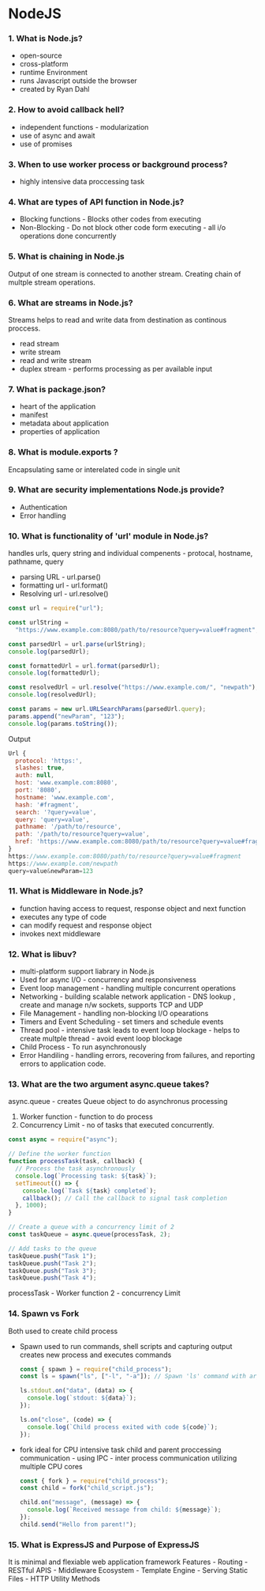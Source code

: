 # NodeJS

### 1. What is Node.js?

- open-source
- cross-platform
- runtime Environment
- runs Javascript outside the browser
- created by Ryan Dahl

### 2. How to avoid callback hell?

- independent functions - modularization
- use of async and await
- use of promises

### 3. When to use worker process or background process?

- highly intensive data proccessing task

### 4. What are types of API function in Node.js?

- Blocking functions - Blocks other codes from executing
- Non-Blocking - Do not block other code form executing - all i/o operations done concurrently

### 5. What is chaining in Node.js

Output of one stream is connected to another stream. Creating chain of multple stream operations.

### 6. What are streams in Node.js?

Streams helps to read and write data from destination as continous proccess.

- read stream
- write stream
- read and write stream
- duplex stream - performs processing as per available input

### 7. What is package.json?

- heart of the application
- manifest
- metadata about application
- properties of application

### 8. What is module.exports ?

Encapsulating same or interelated code in single unit

### 9. What are security implementations Node.js provide?

- Authentication
- Error handling

### 10. What is functionality of 'url' module in Node.js?

handles urls, query string and individual compenents - protocal, hostname, pathname, query

- parsing URL - url.parse()
- formatting url - url.format()
- Resolving url - url.resolve()

```js
const url = require("url");

const urlString =
  "https://www.example.com:8080/path/to/resource?query=value#fragment";

const parsedUrl = url.parse(urlString);
console.log(parsedUrl);

const formattedUrl = url.format(parsedUrl);
console.log(formattedUrl);

const resolvedUrl = url.resolve("https://www.example.com/", "newpath");
console.log(resolvedUrl);

const params = new url.URLSearchParams(parsedUrl.query);
params.append("newParam", "123");
console.log(params.toString());
```

Output

```js
Url {
  protocol: 'https:',
  slashes: true,
  auth: null,
  host: 'www.example.com:8080',
  port: '8080',
  hostname: 'www.example.com',
  hash: '#fragment',
  search: '?query=value',
  query: 'query=value',
  pathname: '/path/to/resource',
  path: '/path/to/resource?query=value',
  href: 'https://www.example.com:8080/path/to/resource?query=value#fragment'
}
https://www.example.com:8080/path/to/resource?query=value#fragment
https://www.example.com/newpath
query=value&newParam=123
```

### 11. What is Middleware in Node.js?

- function having access to request, response object and next function
- executes any type of code
- can modify request and response object
- invokes next middleware

### 12. What is libuv?

- multi-platform support liabrary in Node.js
- Used for async I/O - concurrency and responsiveness
- Event loop management - handling multiple concurrent operations
- Networking - building scalable network application - DNS lookup , create and manage n/w sockets, supports TCP and UDP
- File Management - handling non-blocking I/O opearations
- Timers and Event Scheduling - set timers and schedule events
- Thread pool - intensive task leads to event loop blockage - helps to create multple thread - avoid event loop blockage
- Child Process - To run asynchronously
- Error Handiling - handling errors, recovering from failures, and reporting errors to application code.

### 13. What are the two argument async.queue takes?

async.queue -
creates Queue object to do asynchronus processing

1. Worker function - function to do process
2. Concurrency Limit - no of tasks that executed concurrently.

```js
const async = require("async");

// Define the worker function
function processTask(task, callback) {
  // Process the task asynchronously
  console.log(`Processing task: ${task}`);
  setTimeout(() => {
    console.log(`Task ${task} completed`);
    callback(); // Call the callback to signal task completion
  }, 1000);
}

// Create a queue with a concurrency limit of 2
const taskQueue = async.queue(processTask, 2);

// Add tasks to the queue
taskQueue.push("Task 1");
taskQueue.push("Task 2");
taskQueue.push("Task 3");
taskQueue.push("Task 4");
```

processTask - Worker function
2 - concurrency Limit

### 14. Spawn vs Fork

Both used to create child process

- Spawn
  used to run commands, shell scripts and capturing output
  creates new process and executes commands

  ```js
  const { spawn } = require("child_process");
  const ls = spawn("ls", ["-l", "-a"]); // Spawn 'ls' command with arguments

  ls.stdout.on("data", (data) => {
    console.log(`stdout: ${data}`);
  });

  ls.on("close", (code) => {
    console.log(`Child process exited with code ${code}`);
  });
  ```

- fork
  ideal for CPU intensive task
  child and parent proccessing communication - using IPC - inter process communication
  utilizing multiple CPU cores

  ```js
  const { fork } = require("child_process");
  const child = fork("child_script.js");

  child.on("message", (message) => {
    console.log(`Received message from child: ${message}`);
  });
  child.send("Hello from parent!");
  ```

### 15. What is ExpressJS and Purpose of ExpressJS

It is minimal and flexiable web application framework
Features - Routing - RESTful APIS - Middleware Ecosystem - Template Engine - Serving Static Files - HTTP Utility Methods

